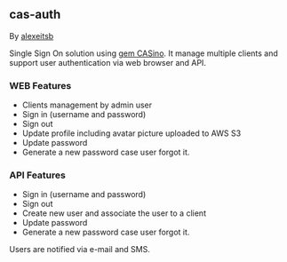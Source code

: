 ## cas-auth

By [alexeitsb](http://alexeitsb.github.io)

Single Sign On solution using [gem CASino](https://github.com/rbCAS/CASino). It manage multiple clients and support user authentication via web browser and API.

### WEB Features

* Clients management by admin user
* Sign in (username and password)
* Sign out
* Update profile including avatar picture uploaded to AWS S3
* Update password
* Generate a new password case user forgot it.

### API Features

* Sign in (username and password)
* Sign out
* Create new user and associate the user to a client
* Update password
* Generate a new password case user forgot it.

Users are notified via e-mail and SMS.
